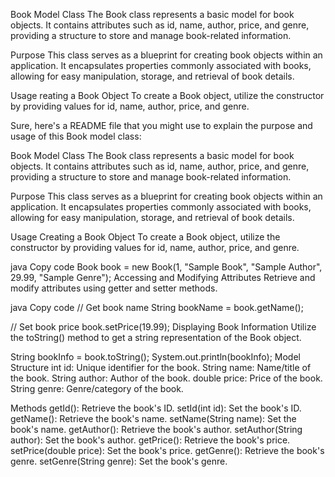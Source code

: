 Book Model Class
The Book class represents a basic model for book objects. It contains attributes such as id, name, author, price, and genre, providing a structure to store and manage book-related information.

Purpose
This class serves as a blueprint for creating book objects within an application. It encapsulates properties commonly associated with books, allowing for easy manipulation, storage, and retrieval of book details.

Usage
reating a Book Object
To create a Book object, utilize the constructor by providing values for id, name, author, price, and genre.


Sure, here's a README file that you might use to explain the purpose and usage of this Book model class:

Book Model Class
The Book class represents a basic model for book objects. It contains attributes such as id, name, author, price, and genre, providing a structure to store and manage book-related information.

Purpose
This class serves as a blueprint for creating book objects within an application. It encapsulates properties commonly associated with books, allowing for easy manipulation, storage, and retrieval of book details.

Usage
Creating a Book Object
To create a Book object, utilize the constructor by providing values for id, name, author, price, and genre.

java
Copy code
Book book = new Book(1, "Sample Book", "Sample Author", 29.99, "Sample Genre");
Accessing and Modifying Attributes
Retrieve and modify attributes using getter and setter methods.

java
Copy code
// Get book name
String bookName = book.getName();

// Set book price
book.setPrice(19.99);
Displaying Book Information
Utilize the toString() method to get a string representation of the Book object.

String bookInfo = book.toString();
System.out.println(bookInfo);
Model Structure
int id: Unique identifier for the book.
String name: Name/title of the book.
String author: Author of the book.
double price: Price of the book.
String genre: Genre/category of the book.


Methods
getId(): Retrieve the book's ID.
setId(int id): Set the book's ID.
getName(): Retrieve the book's name.
setName(String name): Set the book's name.
getAuthor(): Retrieve the book's author.
setAuthor(String author): Set the book's author.
getPrice(): Retrieve the book's price.
setPrice(double price): Set the book's price.
getGenre(): Retrieve the book's genre.
setGenre(String genre): Set the book's genre.
